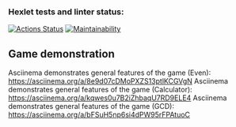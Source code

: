 ### Hexlet tests and linter status:
[![Actions Status](https://github.com/SomeC0de/java-project-61/workflows/hexlet-check/badge.svg)](https://github.com/SomeC0de/java-project-61/actions)
[![Maintainability](https://api.codeclimate.com/v1/badges/bc953fb0ab378995dab3/maintainability)](https://codeclimate.com/github/SomeC0de/java-project-61)
## Game demonstration
Asciinema demonstrates general features of the game (Even): https://asciinema.org/a/8e9d07cDMoPXZS13ptlKCGVgN
Asciinema demonstrates general features of the game (Calculator): https://asciinema.org/a/kqwes0u7B2iZhbaqU7RD9ELE4
Asciinema demonstrates general features of the game (GCD): https://asciinema.org/a/bFSuH5np6si4dPW95rFPAtuoC
